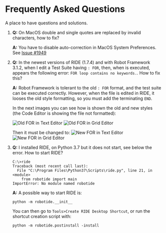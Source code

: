 # Frequently Asked Questions

A place to have questions and solutions.

1. **Q:** On MacOS double and single quotes are replaced by invalid characters, how to fix?

   **A:** You have to disable auto-correction in MacOS System Preferences. See [Issue #1949](https://github.com/robotframework/RIDE/issues/1949)

2. **Q:** In the newest versions of RIDE (1.7.4) and with Robot Framework 3.1.2, when I edit a Test Suite having `: FOR`, then, when is executed, appears the following error: `FOR loop contains no keywords.`. How to fix this?

   **A:** Robot Framework is tolerant to the old `: FOR` format, and the test suite can be executed correctly. However, when the file is edited in RIDE, it looses the old style formatting, so you must add the terminating `END`.

   In the next images you can see how is shown the old and new styles (the Code Editor is showing the file not formatted):
   
   ![Old FOR in Text Editor](https://robotframework.transformidea.com/RIDE/images/Old_style_Text_View.png)
   ![Old FOR in Grid Editor](https://robotframework.transformidea.com/RIDE/images/Old_style_Grid_Editor_View.png)
   
   Then it must be changed to:
   ![New FOR in Text Editor](https://robotframework.transformidea.com/RIDE/images/New_style_Text_View.png)
   ![New FOR in Grid Editor](https://robotframework.transformidea.com/RIDE/images/New_style_Grid_Editor_View.png)

3. **Q:** I installed RIDE, on Python 3.7 but it does not start, see below the error. How to start RIDE?

    ```
    C:\>ride
    Traceback (most recent call last):
      File "C:\Program Files\Python37\Scripts\ride.py", line 21, in <module>
        from robotide import main
    ImportError: No module named robotide
    ```

   **A:** A possible way to start RIDE is:
 
   `python -m robotide.__init__`

   You can then go to `Tools>Create RIDE Desktop Shortcut`, or run the shortcut creation script with:
 
   `python -m robotide.postinstall -install`
 


